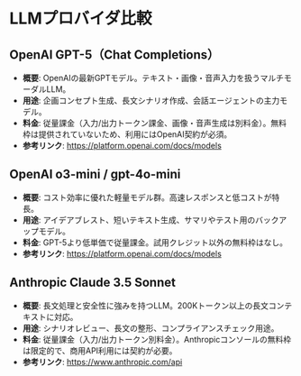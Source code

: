 # LLMプロバイダ比較

## OpenAI GPT-5（Chat Completions）
- **概要**: OpenAIの最新GPTモデル。テキスト・画像・音声入力を扱うマルチモーダルLLM。
- **用途**: 企画コンセプト生成、長文シナリオ作成、会話エージェントの主力モデル。
- **料金**: 従量課金（入力/出力トークン課金、画像・音声生成は別料金）。無料枠は提供されていないため、利用にはOpenAI契約が必須。
- **参考リンク**: https://platform.openai.com/docs/models

## OpenAI o3-mini / gpt-4o-mini
- **概要**: コスト効率に優れた軽量モデル群。高速レスポンスと低コストが特長。
- **用途**: アイデアブレスト、短いテキスト生成、サマリやテスト用のバックアップモデル。
- **料金**: GPT-5より低単価で従量課金。試用クレジット以外の無料枠はなし。
- **参考リンク**: https://platform.openai.com/docs/models

## Anthropic Claude 3.5 Sonnet
- **概要**: 長文処理と安全性に強みを持つLLM。200Kトークン以上の長文コンテキストに対応。
- **用途**: シナリオレビュー、長文の整形、コンプライアンスチェック用途。
- **料金**: 従量課金（入力/出力トークン別料金）。Anthropicコンソールの無料枠は限定的で、商用API利用には契約が必要。
- **参考リンク**: https://www.anthropic.com/api
